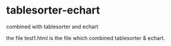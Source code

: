 # tablesorter-echart
combined with tablesorter and echart

the file test1.html is the file which combined tablesorter & echart.
